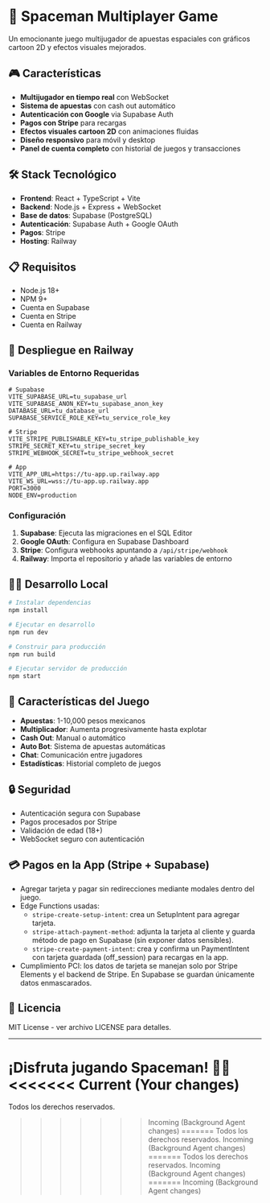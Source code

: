 # 🚀 Spaceman Multiplayer Game

Un emocionante juego multijugador de apuestas espaciales con gráficos cartoon 2D y efectos visuales mejorados.

## 🎮 Características

- **Multijugador en tiempo real** con WebSocket
- **Sistema de apuestas** con cash out automático
- **Autenticación con Google** via Supabase Auth
- **Pagos con Stripe** para recargas
- **Efectos visuales cartoon 2D** con animaciones fluidas
- **Diseño responsivo** para móvil y desktop
- **Panel de cuenta completo** con historial de juegos y transacciones

## 🛠️ Stack Tecnológico

- **Frontend**: React + TypeScript + Vite
- **Backend**: Node.js + Express + WebSocket
- **Base de datos**: Supabase (PostgreSQL)
- **Autenticación**: Supabase Auth + Google OAuth
- **Pagos**: Stripe
- **Hosting**: Railway

## 📋 Requisitos

- Node.js 18+
- NPM 9+
- Cuenta en Supabase
- Cuenta en Stripe
- Cuenta en Railway

## 🚀 Despliegue en Railway

### Variables de Entorno Requeridas

```env
# Supabase
VITE_SUPABASE_URL=tu_supabase_url
VITE_SUPABASE_ANON_KEY=tu_supabase_anon_key
DATABASE_URL=tu_database_url
SUPABASE_SERVICE_ROLE_KEY=tu_service_role_key

# Stripe
VITE_STRIPE_PUBLISHABLE_KEY=tu_stripe_publishable_key
STRIPE_SECRET_KEY=tu_stripe_secret_key
STRIPE_WEBHOOK_SECRET=tu_stripe_webhook_secret

# App
VITE_APP_URL=https://tu-app.up.railway.app
VITE_WS_URL=wss://tu-app.up.railway.app
PORT=3000
NODE_ENV=production
```

### Configuración

1. **Supabase**: Ejecuta las migraciones en el SQL Editor
2. **Google OAuth**: Configura en Supabase Dashboard
3. **Stripe**: Configura webhooks apuntando a `/api/stripe/webhook`
4. **Railway**: Importa el repositorio y añade las variables de entorno

## 🏃‍♂️ Desarrollo Local

```bash
# Instalar dependencias
npm install

# Ejecutar en desarrollo
npm run dev

# Construir para producción
npm run build

# Ejecutar servidor de producción
npm start
```

## 📱 Características del Juego

- **Apuestas**: 1-10,000 pesos mexicanos
- **Multiplicador**: Aumenta progresivamente hasta explotar
- **Cash Out**: Manual o automático
- **Auto Bot**: Sistema de apuestas automáticas
- **Chat**: Comunicación entre jugadores
- **Estadísticas**: Historial completo de juegos

## 🔒 Seguridad

- Autenticación segura con Supabase
- Pagos procesados por Stripe
- Validación de edad (18+)
- WebSocket seguro con autenticación

## 💳 Pagos en la App (Stripe + Supabase)

- Agregar tarjeta y pagar sin redirecciones mediante modales dentro del juego.
- Edge Functions usadas:
  - `stripe-create-setup-intent`: crea un SetupIntent para agregar tarjeta.
  - `stripe-attach-payment-method`: adjunta la tarjeta al cliente y guarda método de pago en Supabase (sin exponer datos sensibles).
  - `stripe-create-payment-intent`: crea y confirma un PaymentIntent con tarjeta guardada (off_session) para recargas en la app.
- Cumplimiento PCI: los datos de tarjeta se manejan solo por Stripe Elements y el backend de Stripe. En Supabase se guardan únicamente datos enmascarados.

## 📄 Licencia

MIT License - ver archivo LICENSE para detalles.

---

¡Disfruta jugando Spaceman! 🚀✨
<<<<<<< Current (Your changes)
=======
Todos los derechos reservados.
>>>>>>> Incoming (Background Agent changes)
=======
Todos los derechos reservados.
>>>>>>> Incoming (Background Agent changes)
=======
Todos los derechos reservados.
>>>>>>> Incoming (Background Agent changes)
=======
>>>>>>> Incoming (Background Agent changes)
